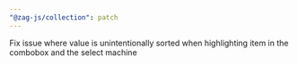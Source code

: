 ```yaml
---
"@zag-js/collection": patch
---
```


Fix issue where value is unintentionally sorted when highlighting item in the combobox and the select machine
